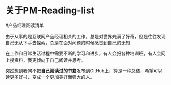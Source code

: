 # 关于PM-Reading-list
#产品经理阅读清单

由于从事的是互联网产品经理相关的工作，总是对世界充满了好奇，但是往往发现自己无从下手去探索，总是在面对问题的时候感觉到自己的无知

在工作和日常生活过程中需要不断的学习和进步，有人会报各种培训班，有人会网上搜资料，我更倾向于自己阅读并思考。

突然想到我何不把**自己阅读过的书籍**发布到GitHub上，算是一种总结，希望可以读更多好书，变成一个更加美好而强大的人。
